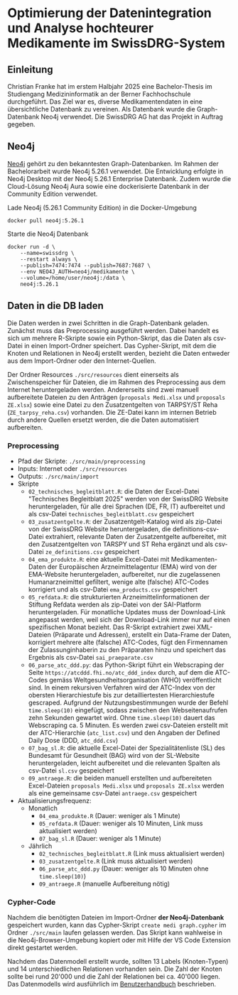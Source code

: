# Optimierung der Datenintegration und Analyse hochteurer Medikamente im SwissDRG-System

## Einleitung

Christian Franke hat im erstem Halbjahr 2025 eine Bachelor-Thesis im Studiengang Medizininformatik an der Berner Fachhochschule durchgeführt. Das Ziel war es, diverse Medikamentendaten in eine übersichtliche Datenbank zu vereinen. Als Datenbank wurde die Graph-Datenbank Neo4j verwendet. Die SwissDRG AG hat das Projekt in Auftrag gegeben.

## Neo4j

[Neo4j](https://neo4j.com) gehört zu den bekanntesten Graph-Datenbanken. Im Rahmen der Bachelorarbeit wurde Neo4j 5.26.1 verwendet. Die Entwicklung erfolgte in Neo4j Desktop mit der Neo4j 5.26.1 Enterprise Datenbank. Zudem wurde die Cloud-Lösung Neo4j Aura sowie eine dockerisierte Datenbank in der Community Edition verwendet.

Lade Neo4j (5.26.1 Community Edition) in die Docker-Umgebung
```
docker pull neo4j:5.26.1
```

Starte die Neo4j Datenbank

```
docker run -d \
    --name=swissdrg \
    --restart always \
    --publish=7474:7474 --publish=7687:7687 \
    --env NEO4J_AUTH=neo4j/medikamente \
    --volume=/home/user/neo4j:/data \
    neo4j:5.26.1
```

## Daten in die DB laden

Die Daten werden in zwei Schritten in die Graph-Datenbank geladen. Zunächst muss das Preprocessing ausgeführt werden. Dabei handelt es sich um mehrere R-Skripte sowie ein Python-Skript, das die Daten als csv-Datei in einen Import-Ordner speichert. Das Cypher-Skript, mit dem die Knoten und Relationen in Neo4j erstellt werden, bezieht die Daten entweder aus dem Import-Ordner oder den Internet-Quellen.

Der Ordner Resources `./src/resources` dient einerseits als Zwischenspeicher für Dateien, die im Rahmen des Preprocessing aus dem Internet heruntergeladen werden. Andererseits sind zwei manuell aufbereitete Dateien zu den Anträgen (`proposals Medi.xlsx` und `proposals ZE.xlsx`) sowie eine Datei zu den Zusatzentgelten von TARPSY/ST Reha (`ZE_tarpsy_reha.csv`) vorhanden. Die ZE-Datei kann im internen Betrieb durch andere Quellen ersetzt werden, die die Daten automatisiert aufbereiten.

### Preprocessing

- Pfad der Skripte: `./src/main/preprocessing`
- Inputs: Internet oder `./src/resources`
- Outputs: `./src/main/import`
- Skripte
  - `02_technisches_begleitblatt.R`: die Daten der Excel-Datei "Technisches Begleitblatt 2025" werden von der SwissDRG Website heruntergeladen, für alle drei Sprachen (DE, FR, IT) aufbereitet und als csv-Datei `technisches_begleitblatt.csv` gespeichert
  - `03_zusatzentgelte.R`: der Zusatzentgelt-Katalog wird als zip-Datei von der SwissDRG Website heruntergeladen, die definitions-csv-Datei extrahiert, relevante Daten der Zusatzentgelte aufbereitet, mit den Zusatzentgelten von TARSPY und ST Reha ergänzt und als csv-Datei `ze_definitions.csv` gespeichert
  - `04_ema_produkte.R`: eine aktuelle Excel-Datei mit Medikamenten-Daten der Europäischen Arzneimittelagentur (EMA) wird von der EMA-Website heruntergeladen, aufbereitet, nur die zugelassenen Humanarzneimittel gefiltert, wenige alte (falsche) ATC-Codes korrigiert und als csv-Datei `ema_products.csv` gespeichert
  - `05_refdata.R`: die strukturierten Arzneimittelinformationen der Stiftung Refdata werden als zip-Datei von der SAI-Platform heruntergeladen. Für monatliche Updates muss der Download-Link angepasst werden, weil sich der Download-Link immer nur auf einen spezifischen Monat bezieht. Das R-Skript extrahiert zwei XML-Dateien (Präparate und Adressen), erstellt ein Data-Frame der Daten, korrigiert mehrere alte (falsche) ATC-Codes, fügt den Firmennamen der Zulassunginhaberin zu den Präparaten hinzu und speichert das Ergebnis als csv-Datei `sai_praeparate.csv`
  - `06_parse_atc_ddd.py`: das Python-Skript führt ein Webscraping der Seite `https://atcddd.fhi.no/atc_ddd_index` durch, auf dem die ATC-Codes gemäss Weltgesundheitsorganisation (WHO) veröffentlicht sind. In einem rekursiven Verfahren wird der ATC-Index von der obersten Hierarchiestufe bis zur detailliertesten Hierarchiestufe gescraped. Aufgrund der Nutzungsbestimmungen wurde der Befehl `time.sleep(10)` eingefügt, sodass zwischen den Webseitenaufrufen zehn Sekunden gewartet wird. Ohne `time.sleep(10)` dauert das Webscraping ca. 5 Minuten. Es werden zwei csv-Dateien erstellt mit der ATC-Hierarchie (`atc_list.csv`) und den Angaben der Defined Daily Dose (DDD, `atc_ddd.csv`)
  - `07_bag_sl.R`: die aktuelle Excel-Datei der Spezialitätenliste (SL) des Bundesamt für Gesundheit (BAG) wird von der SL-Website heruntergeladen, leicht aufbereitet und die relevanten Spalten als csv-Datei `sl.csv` gespeichert
  - `09_antraege.R`: die beiden manuell erstellten und aufbereiteten Excel-Dateien `proposals Medi.xlsx` und `proposals ZE.xlsx` werden als eine gemeinsame csv-Datei `antraege.csv` gespeichert
- Aktualisierungsfrequenz:
  - Monatlich
    - `04_ema_produkte.R` (Dauer: weniger als 1 Minute)
    - `05_refdata.R` (Dauer: weniger als 10 Minuten, Link muss aktualisiert werden)
    - `07_bag_sl.R` (Dauer: weniger als 1 Minute)
  - Jährlich
    - `02_technisches_begleitblatt.R` (Link muss aktualisiert werden)
    - `03_zusatzentgelte.R` (Link muss aktualisiert werden)
    - `06_parse_atc_ddd.py` (Dauer: weniger als 10 Minuten ohne `time.sleep(10)`)
    - `09_antraege.R` (manuelle Aufbereitung nötig)

### Cypher-Code

Nachdem die benötigten Dateien im Import-Ordner **der Neo4j-Datenbank** gespeichert wurden, kann das Cypher-Skript `create medi graph.cypher` im Ordner `./src/main` laufen gelassen werden. Das Skript kann wahlweise in die Neo4j-Browser-Umgebung kopiert oder mit Hilfe der VS Code Extension direkt gestartet werden.

Nachdem das Datenmodell erstellt wurde, sollten 13 Labels (Knoten-Typen) und 14 unterschiedlichen Relationen vorhanden sein. Die Zahl der Knoten sollte bei rund 20'000 und die Zahl der Relationen bei ca. 40'000 liegen. Das Datenmodells wird ausführlich im [Benutzerhandbuch](/doc/Benutzerhandbuch.MD) beschrieben.
